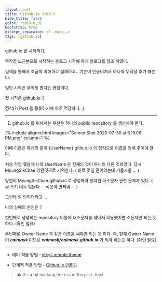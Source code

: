 ```yaml
---
layout: post
title: GitHub.io 구축하기
hide_title: false
color: rgb(0,0,0)
bootstrap: true
excerpt_separator: <!--more-->
tags: [github.io]
---
```


github.io 를 시작하기.

<!--more-->

무작정 노근본으로 시작하는 블로그 시작에 아래 블로그를 참조 하였다.

검색을 통해서 조금씩 이해하고 실패하고.. 기본이 만들어져서 하나씩 무작정 추가 해본다.

일단 시작은 무작정 한다는 컨셉이다.

첫 시작은 github.io !!

정식(?) Post 를 등록하기에 아주 적당하다. ;)

<hr/>

1. github.io 를 위해서는 우선은 하나의 public repository 를 생성해야 한다.

{% include aligner.html images="Screen Shot 2020-07-30 at 6.19.08 PM.png" column=1 %}

 이때 이름은 아래와 같이 {UserName}.github.io 의 형식으로 이름을 정해 주어야 한다.
 
 처음 작업 했을때 나의 UserName 은 현재의 것이 아니라 다른 것이었다. 당시 MyungSikChae 였던것으로 기억한다. ( 바로 몇일 전이었는데 가물가물 ... )
 
 당연히 MyungSikChae.github.io 로 생성해야 했지만 대소문자 관련 문제가 있다. ( 글 쓰기 너무 힘들다 ... 적응이 안되네 ... )
 
 그런데 잘 안되더라고 ... 
 
 나의 실패의 원인은 ?
 
 첫번째로 생성되는 repository 이름에 대소문자를 섞어서 적용했지만 소문자만 되는 듯 하다. (확인 필요)
 
 두번째로 Owner Name 과 같은 이름을 써야만 되는 듯 하다. 즉, 현재 Owner Name 이 <b>*caimask*</b> 이므로 <b>*caimask/caimask.github.io*</b> 가 되야 하는듯 하다. (확인 필요)

 
 
<hr/>

* 테마 적용 방법 - [jekyll remote theme](https://dreamgonfly.github.io/blog/jekyll-remote-theme/)

* 단계적 적용 방법 - [Github.io 만들기](https://blog.naver.com/tty4032/221493608079)

> ⚠️ It's a bit hacking the css in the `post.html`

